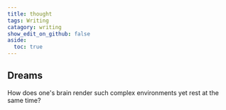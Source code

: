 ```yaml
---
title: thought
tags: Writing
catagory: writing
show_edit_on_github: false
aside:
  toc: true
---
```


## Dreams

How does one's brain render such complex environments yet rest at the same time?
